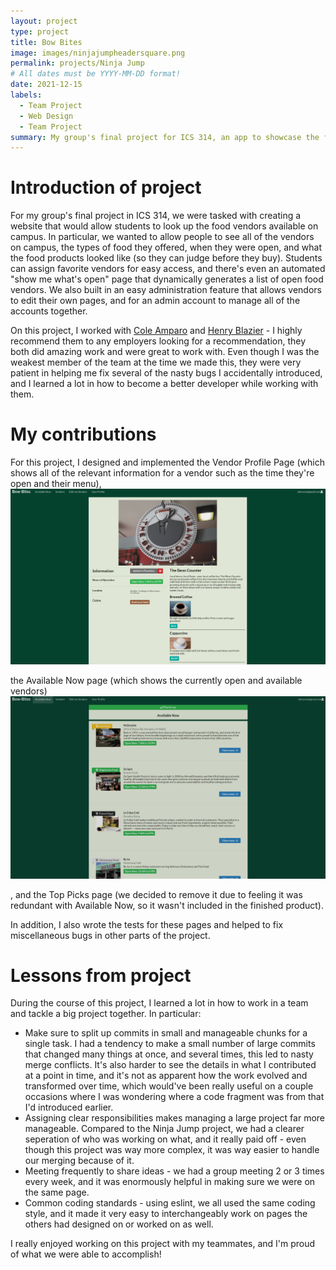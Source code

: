 ```yaml
---
layout: project
type: project
title: Bow Bites
image: images/ninjajumpheadersquare.png
permalink: projects/Ninja Jump
# All dates must be YYYY-MM-DD format!
date: 2021-12-15
labels:
  - Team Project
  - Web Design
  - Team Project
summary: My group's final project for ICS 314, an app to showcase the food vendors at UH Manoa.
---
```


# Introduction of project
For my group's final project in ICS 314, we were tasked with creating a website that would allow students to look up the
food vendors available on campus. In particular, we wanted to allow people to see all of the vendors on campus, the types
of food they offered, when they were open, and what the food products looked like (so they can judge before they buy). Students can assign favorite vendors for easy access,
and there's even an automated "show me what's open" page that dynamically generates a list of open food vendors. We also built in an easy administration feature
that allows vendors to edit their own pages, and for an admin account to manage all of the accounts together.

On this project, I worked with [Cole Amparo](https://coleamparo.github.io/) and [Henry Blazier](https://hbzxc.github.io/) - I highly recommend them to any employers looking for
a recommendation, they both did amazing work and were great to work with. Even though I was the weakest member of the team at the
time we made this, they were very patient in helping me fix several of the nasty bugs I accidentally introduced, and I learned
a lot in how to become a better developer while working with them.

# My contributions

For this project, I designed and implemented the Vendor Profile Page (which shows all of the relevant information for a vendor such as the time they're open and their menu),  ![](https://raw.githubusercontent.com/bow-bites/bow-bites.github.io/main/images/M3-VendorProfile-LoggedIn.png)

the Available Now page (which shows the currently open and available vendors) ![](https://raw.githubusercontent.com/bow-bites/bow-bites.github.io/main/images/M3-AvailableNow-Loggedin.png)

,  and the Top Picks page (we decided to remove it due to feeling it was redundant with Available Now, so it wasn't included in the finished product). 

In addition, I also wrote the tests for these pages and helped to fix miscellaneous bugs in other parts of the project.

# Lessons from project

During the course of this project, I learned a lot in how to work in a team and tackle a big project together. In particular:

* Make sure to split up commits in small and manageable chunks for a single task. I had a tendency to make a small number of large commits that changed many things at once, and several times, this led to nasty merge conflicts. It's also harder to see the details in what I contributed at a point in time, and it's not as apparent how the work evolved and transformed over time, which would've been really useful on a couple occasions where I was wondering where a code fragment was from that I'd introduced earlier.
* Assigning clear responsibilities makes managing a large project far more manageable. Compared to the Ninja Jump project, we had a clearer seperation of who was working on what, and it really paid off - even though this project was way more complex, it was way easier to handle our merging because of it.
* Meeting frequently to share ideas - we had a group meeting 2 or 3 times every week, and it was enormously helpful in making sure we were on the same page. 
* Common coding standards - using eslint, we all used the same coding style, and it made it very easy to interchangeably work on pages the others had designed on or worked on as well.

I really enjoyed working on this project with my teammates, and I'm proud of what we were able to accomplish!